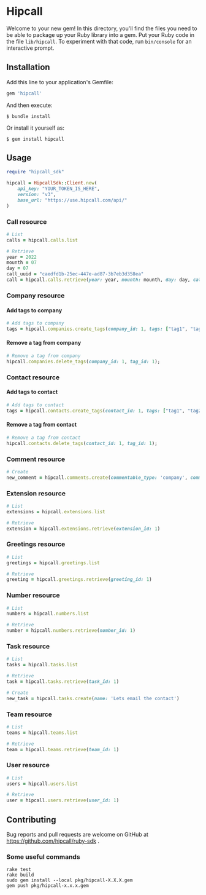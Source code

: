 # Hipcall

Welcome to your new gem! In this directory, you'll find the files 
you need to be able to package up your Ruby library into a gem. 
Put your Ruby code in the file `lib/hipcall`. To experiment with 
that code, run `bin/console` for an interactive prompt.

## Installation

Add this line to your application's Gemfile:

```ruby
gem 'hipcall'
```

And then execute:

    $ bundle install

Or install it yourself as:

    $ gem install hipcall

## Usage

```ruby
require "hipcall_sdk"

hipcall = HipcallSdk::Client.new(
    api_key: "YOUR_TOKEN_IS_HERE", 
    version: "v3", 
    base_url: "https://use.hipcall.com/api/"
)
```

### Call resource

```ruby
# List
calls = hipcall.calls.list

# Retrieve
year = 2022
mounth = 07
day = 07
call_uuid = "caedfd1b-25ec-447e-ad87-3b7eb3d358ea"
call = hipcall.calls.retrieve(year: year, mounth: mounth, day: day, call_uuid: call_uuid)
```

### Company resource

#### Add tags to company

```ruby
# Add tags to company
tags = hipcall.companies.create_tags(company_id: 1, tags: ["tag1", "tag2"]);
```

#### Remove a tag from company

```ruby
# Remove a tag from company
hipcall.companies.delete_tags(company_id: 1, tag_id: 1);
```

### Contact resource

#### Add tags to contact

```ruby
# Add tags to contact
tags = hipcall.contacts.create_tags(contact_id: 1, tags: ["tag1", "tag2"]);
```

#### Remove a tag from contact

```ruby
# Remove a tag from contact
hipcall.contacts.delete_tags(contact_id: 1, tag_id: 1);
```

### Comment resource

```ruby
# Create
new_comment = hipcall.comments.create(commentable_type: 'company', commentable_id: 8777, content: 'Comment body, note, etc')
```

### Extension resource

```ruby
# List
extensions = hipcall.extensions.list

# Retrieve
extension = hipcall.extensions.retrieve(extension_id: 1)
```

### Greetings resource

```ruby
# List
greetings = hipcall.greetings.list

# Retrieve
greeting = hipcall.greetings.retrieve(greeting_id: 1)
```

### Number resource

```ruby
# List
numbers = hipcall.numbers.list

# Retrieve
number = hipcall.numbers.retrieve(number_id: 1)
```

### Task resource

```ruby
# List
tasks = hipcall.tasks.list

# Retrieve
task = hipcall.tasks.retrieve(task_id: 1)

# Create
new_task = hipcall.tasks.create(name: 'Lets email the contact')
```

### Team resource

```ruby
# List
teams = hipcall.teams.list

# Retrieve
team = hipcall.teams.retrieve(team_id: 1)
```

### User resource

```ruby
# List
users = hipcall.users.list

# Retrieve
user = hipcall.users.retrieve(user_id: 1)
```

## Contributing

Bug reports and pull requests are welcome on GitHub at https://github.com/hipcall/ruby-sdk .

### Some useful commands

```
rake test
rake build
sudo gem install --local pkg/hipcall-X.X.X.gem
gem push pkg/hipcall-x.x.x.gem
```
